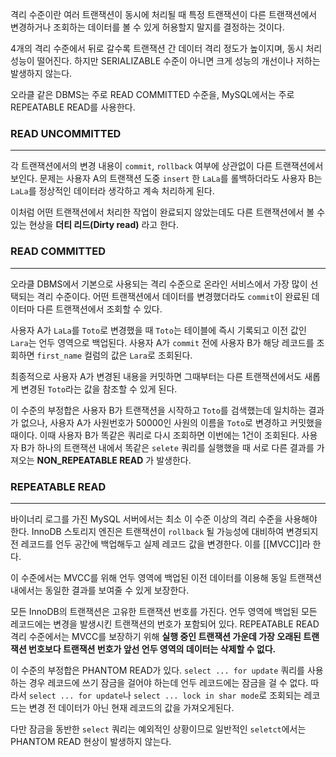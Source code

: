 격리 수준이란 여러 트랜잭션이 동시에 처리될 때 특정 트랜잭션이 다른 트랜잭션에서 변경하거나 조회하는 데이터를 볼 수 있게 허용할지 말지를 결정하는 것이다.

4개의 격리 수준에서 뒤로 갈수록 트랜잭션 간 데이터 격리 정도가 높이지며, 동시 처리 성능이 떨어진다. 하지만 SERIALIZABLE 수준이 아니면 크게 성능의 개선이나 저하는 발생하지 않는다.

오라클 같은 DBMS는 주로 READ COMMITTED 수준을, MySQL에서는 주로 REPEATABLE READ를 사용한다.

### READ UNCOMMITTED
---
각 트랜잭션에서의 변경 내용이 `commit`, `rollback` 여부에 상관없이 다른 트랜잭션에서 보인다.
문제는 사용자 A의 트랜잭션 도중 `insert` 한 `LaLa`를 롤백하더라도 사용자 B는 `LaLa`를 정상적인 데이터라 생각하고 계속 처리하게 된다.

이처럼 어떤 트랜잭션에서 처리한 작업이 완료되지 않았는데도 다른 트랜잭션에서 볼 수 있는 현상을 **더티 리드(Dirty read)** 라고 한다.

### READ COMMITTED
---
오라클 DBMS에서 기본으로 사용되는 격리 수준으로 온라인 서비스에서 가장 많이 선택되는 격리 수준이다. 어떤 트랜잭션에서 데이터를 변경했더라도 `commit`이 완료된 데이터마 다른 트랜잭션에서 조회할 수 있다.

사용자 A가 `LaLa`를 `Toto`로 변경했을 때 `Toto`는 테이블에 즉시 기록되고 이전 값인  `Lara`는 언두 영역으로 백업된다. 사용자 A가 `commit` 전에 사용자 B가 해당 레코드를 조회하면 `first_name` 컬럼의 값은 `Lara`로 조회된다.

최종적으로 사용자 A가 변경된 내용을 커밋하면 그때부터는 다른 트랜잭션에서도 새롭게 변경된 `Toto`라는 값을 참조할 수 있게 된다.

이 수준의 부정합은 사용자 B가 트랜잭션을 시작하고 `Toto`를 검색했는데 일치하는 결과가 없으나, 사용자 A가 사원번호가 50000인 사원의 이름을 `Toto`로 변경하고 커밋했을 때이다. 이때 사용자 B가 똑같은 쿼리로 다시 조회하면 이번에는 1건이 조회된다.
사용자 B가 하나의 트랜잭션 내에서 똑같은 `selete` 쿼리를 실행했을 때 서로 다른 결과를 가져오는 **NON_REPEATABLE READ** 가 발생한다.

### REPEATABLE READ
---
바이너리 로그를 가진 MySQL 서버에서는 최소 이 수준 이상의 격리 수준을 사용해야 한다.
InnoDB 스토리지 엔진은 트랜잭션이 `rollback` 될 가능성에 대비하여 변경되지 전 레코드를 언두 공간에 백업해두고 실제 레코드 값을 변경한다. 이를 [[MVCC]]라 한다.

이 수준에서는 MVCC를 위해 언두 영역에 백업된 이전 데이터를 이용해 동일 트랜잭션 내에서는 동일한 결과를 보여줄 수 있게 보장한다.

모든 InnoDB의 트랜잭션은 고유한 트랜잭션 번호를 가진다. 언두 영역에 백업된 모든 레코드에는 변경을 발생시킨 트랜잭션의 번호가 포함되어 있다. REPEATABLE READ 격리 수준에서는 MVCC를 보장하기 위해 **실행 중인 트랜잭션 가운데 가장 오래된 트랜잭션 번호보다 트랜잭션 번호가 앞선 언두 영역의 데이터는 삭제할 수 없다.**

이 수준의 부정합은 PHANTOM READ가 있다. `select ... for update` 쿼리를 사용하는 경우 레코드에 쓰기 잠금을 걸어야 하는데 언두 레코드에는 잠금을 걸 수 없다. 따라서 `select ... for update`나 `select ... lock in shar mode`로 조회되는 레코드는 변경 전 데이터가 아닌 현재 레코드의 값을 가져오게된다.

다만 잠금을 동반한 `select` 쿼리는 예외적인 상황이므로 일반적인 `seletct`에서는 PHANTOM READ 현상이 발생하지 않는다.